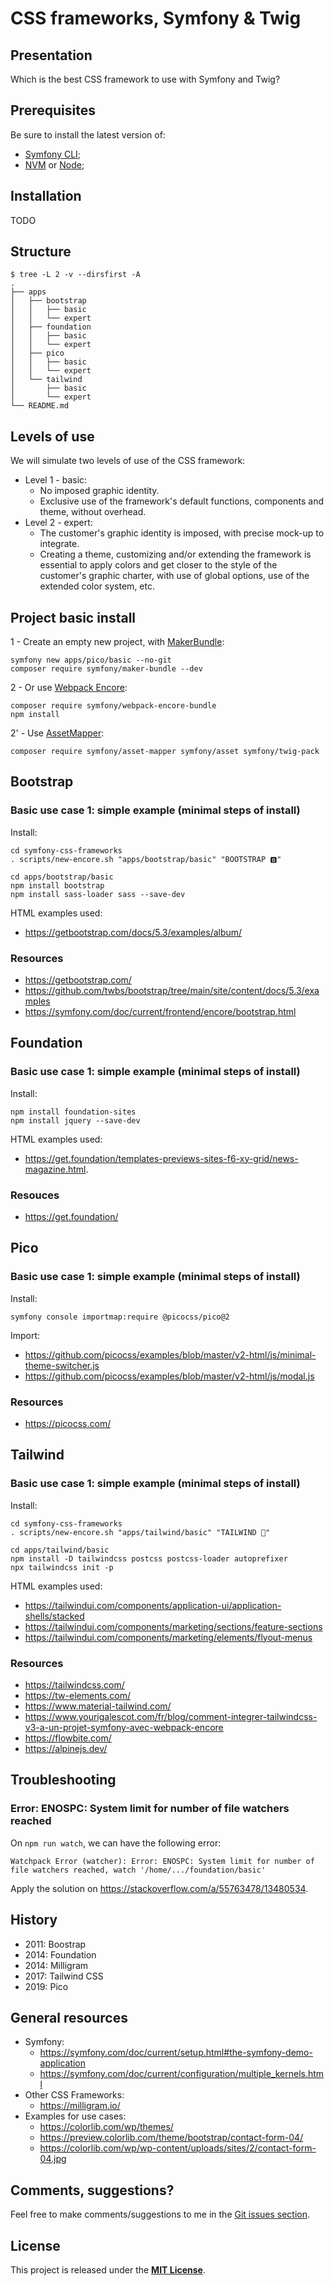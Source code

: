 # CSS frameworks, Symfony & Twig

## Presentation

Which is the best CSS framework to use with Symfony and Twig?

## Prerequisites

Be sure to install the latest version of:

- [Symfony CLI](https://symfony.com/download);
- [NVM](https://github.com/nvm-sh/nvm) or [Node](https://nodejs.org/);

## Installation

TODO

## Structure

```shell
$ tree -L 2 -v --dirsfirst -A
.
├── apps
│   ├── bootstrap
│   │   ├── basic
│   │   └── expert
│   ├── foundation
│   │   ├── basic
│   │   └── expert
│   ├── pico
│   │   ├── basic
│   │   └── expert
│   └── tailwind
│       ├── basic
│       └── expert
└── README.md
```

## Levels of use

We will simulate two levels of use of the CSS framework:

- Level 1 - basic:
    - No imposed graphic identity.
    - Exclusive use of the framework's default functions, components and theme, without overhead.
- Level 2 - expert:
    - The customer's graphic identity is imposed, with precise mock-up to integrate.
    - Creating a theme, customizing and/or extending the framework is essential to apply colors and get closer to the style of the customer's graphic charter, with use of global options, use of the extended color system, etc.

## Project basic install

1 - Create an empty new project, with [MakerBundle](https://symfony.com/bundles/SymfonyMakerBundle/current/index.html):

```shell
symfony new apps/pico/basic --no-git
composer require symfony/maker-bundle --dev
```

2 - Or use [Webpack Encore](https://symfony.com/doc/current/frontend/encore/index.html):

```shell
composer require symfony/webpack-encore-bundle
npm install
```

2' - Use [AssetMapper](https://symfony.com/doc/current/frontend/asset_mapper.html):

```shell
composer require symfony/asset-mapper symfony/asset symfony/twig-pack
```

## Bootstrap

### Basic use case 1: simple example (minimal steps of install)

Install:

```shell
cd symfony-css-frameworks
. scripts/new-encore.sh "apps/bootstrap/basic" "BOOTSTRAP 🅱️"
```

```shell
cd apps/bootstrap/basic
npm install bootstrap
npm install sass-loader sass --save-dev
```

HTML examples used:

- https://getbootstrap.com/docs/5.3/examples/album/

### Resources

- https://getbootstrap.com/
- https://github.com/twbs/bootstrap/tree/main/site/content/docs/5.3/examples
- https://symfony.com/doc/current/frontend/encore/bootstrap.html

## Foundation

### Basic use case 1: simple example (minimal steps of install)

Install:

```shell
npm install foundation-sites
npm install jquery --save-dev
```

HTML examples used:

- https://get.foundation/templates-previews-sites-f6-xy-grid/news-magazine.html.

### Resouces

- https://get.foundation/

## Pico

### Basic use case 1: simple example (minimal steps of install)

Install:

```shell
symfony console importmap:require @picocss/pico@2
````

Import:

- https://github.com/picocss/examples/blob/master/v2-html/js/minimal-theme-switcher.js
- https://github.com/picocss/examples/blob/master/v2-html/js/modal.js

### Resources

- https://picocss.com/

## Tailwind

### Basic use case 1: simple example (minimal steps of install)

Install:

```shell
cd symfony-css-frameworks
. scripts/new-encore.sh "apps/tailwind/basic" "TAILWIND 🌊"
```

```shell
cd apps/tailwind/basic
npm install -D tailwindcss postcss postcss-loader autoprefixer
npx tailwindcss init -p
```

HTML examples used:

- https://tailwindui.com/components/application-ui/application-shells/stacked
- https://tailwindui.com/components/marketing/sections/feature-sections
- https://tailwindui.com/components/marketing/elements/flyout-menus

### Resources

- https://tailwindcss.com/
- https://tw-elements.com/
- https://www.material-tailwind.com/
- https://www.yourigalescot.com/fr/blog/comment-integrer-tailwindcss-v3-a-un-projet-symfony-avec-webpack-encore
- https://flowbite.com/
- https://alpinejs.dev/

## Troubleshooting

### Error: ENOSPC: System limit for number of file watchers reached

On `npm run watch`, we can have the following error:

```
Watchpack Error (watcher): Error: ENOSPC: System limit for number of file watchers reached, watch '/home/.../foundation/basic'
```

Apply the solution on https://stackoverflow.com/a/55763478/13480534.

## History

- 2011: Boostrap
- 2014: Foundation
- 2014: Milligram
- 2017: Tailwind CSS
- 2019: Pico

## General resources

- Symfony:
    - https://symfony.com/doc/current/setup.html#the-symfony-demo-application
    - https://symfony.com/doc/current/configuration/multiple_kernels.html
- Other CSS Frameworks:
    - https://milligram.io/
- Examples for use cases:
    - https://colorlib.com/wp/themes/
    - https://preview.colorlib.com/theme/bootstrap/contact-form-04/
    - https://colorlib.com/wp/wp-content/uploads/sites/2/contact-form-04.jpg

## Comments, suggestions?

Feel free to make comments/suggestions to me in the [Git issues section](https://github.com/jprivet-dev/css-framework-symfony/issues).

## License

This project is released under the [**MIT License**](https://github.com/jprivet-dev/css-framework-symfony/blob/main/LICENSE).
